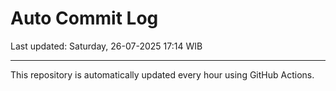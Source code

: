 # Auto Commit Log

Last updated: Saturday, 26-07-2025 17:14 WIB

---

This repository is automatically updated every hour using GitHub Actions.
